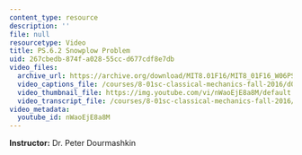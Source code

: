 ```yaml
---
content_type: resource
description: ''
file: null
resourcetype: Video
title: PS.6.2 Snowplow Problem
uid: 267cbedb-874f-a028-55cc-d677cdf8e7db
video_files:
  archive_url: https://archive.org/download/MIT8.01F16/MIT8_01F16_W06PS02_360p.mp4
  video_captions_file: /courses/8-01sc-classical-mechanics-fall-2016/d065f17bd5b75db8b31b22eccce5b643_nWaoEjE8a8M.vtt
  video_thumbnail_file: https://img.youtube.com/vi/nWaoEjE8a8M/default.jpg
  video_transcript_file: /courses/8-01sc-classical-mechanics-fall-2016/9e98c1a566d79b3854041f7de331dbc3_nWaoEjE8a8M.pdf
video_metadata:
  youtube_id: nWaoEjE8a8M
---
```


**Instructor:** Dr. Peter Dourmashkin